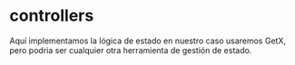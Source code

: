 # controllers

Aquí implementamos la lógica de estado en nuestro caso usaremos GetX, pero podria ser cualquier otra herramienta de gestión de estado.
